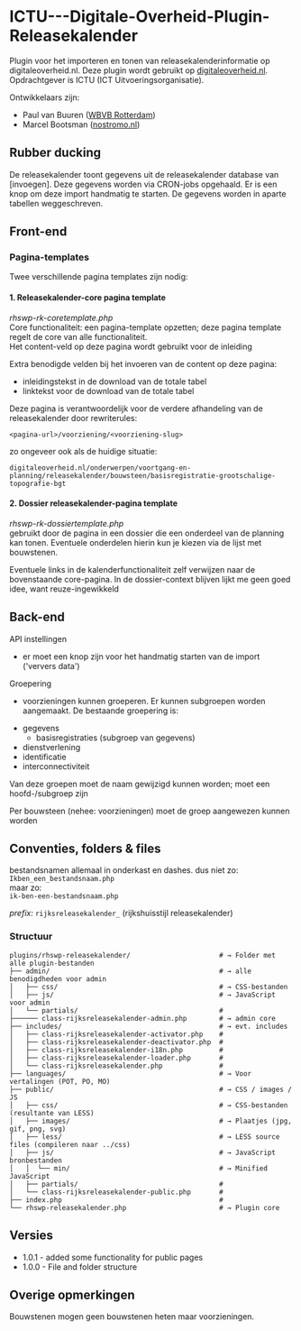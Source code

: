 # ICTU---Digitale-Overheid-Plugin-Releasekalender
Plugin voor het importeren en tonen van releasekalenderinformatie op digitaleoverheid.nl.
Deze plugin wordt gebruikt op [digitaleoverheid.nl](https://digitaleoverheid.nl). Opdrachtgever is ICTU (ICT Uitvoeringsorganisatie). 

Ontwikkelaars zijn:

* Paul van Buuren ([WBVB Rotterdam](https://wbvb.nl)) 
* Marcel Bootsman ([nostromo.nl](https://nostromo.nl)) 


## Rubber ducking
De releasekalender toont gegevens uit de releasekalender database van [invoegen].
Deze gegevens worden via CRON-jobs opgehaald. Er is een knop om deze import handmatig te starten. De gegevens worden in aparte tabellen weggeschreven.

## Front-end

### Pagina-templates

Twee verschillende pagina templates zijn nodig:
#### 1.	Releasekalender-core pagina template
*rhswp-rk-coretemplate.php*  
Core functionaliteit: een pagina-template opzetten; deze pagina template regelt de core van alle functionaliteit.  
Het content-veld op deze pagina wordt gebruikt voor de inleiding

Extra benodigde velden bij het invoeren van de content op deze pagina:

* inleidingstekst in de download van de totale tabel
* linktekst voor de download van de totale tabel

Deze pagina is verantwoordelijk voor de verdere afhandeling van de releasekalender door rewriterules:

``<pagina-url>/voorziening/<voorziening-slug>``  

zo ongeveer ook als de huidige situatie:  

``digitaleoverheid.nl/onderwerpen/voortgang-en-planning/releasekalender/bouwsteen/basisregistratie-grootschalige-topografie-bgt``

#### 2.	Dossier releasekalender-pagina template
*rhswp-rk-dossiertemplate.php*  
gebruikt door de pagina in een dossier die een onderdeel van de planning kan tonen. Eventuele onderdelen hierin kun je kiezen via de lijst met bouwstenen.

Eventuele links in de kalenderfunctionaliteit zelf verwijzen naar de bovenstaande core-pagina. In de dossier-context blijven lijkt me geen goed idee, want reuze-ingewikkeld


## Back-end

API instellingen
-	er moet een knop zijn voor het handmatig starten van de import ('ververs data')
  

Groepering
-	voorzieningen kunnen groeperen. Er kunnen subgroepen worden aangemaakt. De bestaande groepering is:

* gegevens
	* basisregistraties (subgroep van gegevens)
* dienstverlening
* identificatie
* interconnectiviteit

Van deze groepen moet de naam gewijzigd kunnen worden; moet een hoofd-/subgroep zijn

Per bouwsteen (nehee: voorzieningen) moet de groep aangewezen kunnen worden

## Conventies, folders & files

bestandsnamen allemaal in onderkast en dashes.
dus niet zo:  
``Ikben_een_bestandsnaam.php``  
maar zo:  
``ik-ben-een-bestandsnaam.php``  

*prefix:*  ``rijksreleasekalender_`` (rijkshuisstijl releasekalender)

### Structuur

```shell
plugins/rhswp-releasekalender/                      # → Folder met alle plugin-bestanden
├── admin/                                          # → alle benodigdheden voor admin
│   ├── css/                                        # → CSS-bestanden
│   ├── js/                                         # → JavaScript voor admin
│   └── partials/                                   # 
├────── class-rijksreleasekalender-admin.php        # → admin core
├── includes/                                       # → evt. includes
│   ├── class-rijksreleasekalender-activator.php    #
│   ├── class-rijksreleasekalender-deactivator.php  #
│   ├── class-rijksreleasekalender-i18n.php         #
│   ├── class-rijksreleasekalender-loader.php       #
│   └── class-rijksreleasekalender.php              #
├── languages/                                      # → Voor vertalingen (POT, PO, MO)
├── public/                                         # → CSS / images / JS
│   ├── css/                                        # → CSS-bestanden (resultante van LESS)
│   ├── images/                                     # → Plaatjes (jpg, gif, png, svg)
│   ├── less/                                       # → LESS source files (compileren naar ../css)
│   ├── js/                                         # → JavaScript bronbestanden
│   │  └── min/                                     # → Minified JavaScript
│   ├── partials/                                   #
│   └── class-rijksreleasekalender-public.php       #
├── index.php                                       #
└── rhswp-releasekalender.php                       # → Plugin core

```
  
## Versies

* 1.0.1 - added some functionality for public pages
* 1.0.0 - File and folder structure

## Overige opmerkingen
Bouwstenen mogen geen bouwstenen heten maar voorzieningen.

